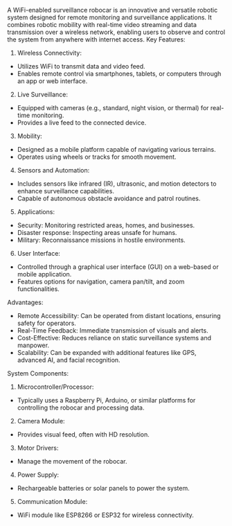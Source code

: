 A WiFi-enabled surveillance robocar is an innovative and versatile robotic system designed for remote monitoring and surveillance applications. It combines robotic mobility with real-time video streaming and data transmission over a wireless network, enabling users to observe and control the system from anywhere with internet access. 
Key Features: 
1. Wireless Connectivity: 
-	Utilizes WiFi to transmit data and video feed. 
-	Enables remote control via smartphones, tablets, or computers through an app or web 
interface. 
 
 
2. Live Surveillance: 
-	Equipped with cameras (e.g., standard, night vision, or thermal) for real-time monitoring. 
-	Provides a live feed to the connected device. 
 
 
3. Mobility: 
-	Designed as a mobile platform capable of navigating various terrains. 
-	Operates using wheels or tracks for smooth movement. 
 
 
4. Sensors and Automation: 
-	Includes sensors like infrared (IR), ultrasonic, and motion detectors to enhance 
surveillance capabilities. 
-	Capable of autonomous obstacle avoidance and patrol routines. 
 
 
5. Applications: 
-	Security: Monitoring restricted areas, homes, and businesses. 
-	Disaster response: Inspecting areas unsafe for humans. 
-	Military: Reconnaissance missions in hostile environments. 
6. User Interface: 
-	Controlled through a graphical user interface (GUI) on a web-based or mobile 
application. 
-	Features options for navigation, camera pan/tilt, and zoom functionalities. 
 
 
Advantages: 
-	Remote Accessibility: Can be operated from distant locations, ensuring safety for operators. 
-	Real-Time Feedback: Immediate transmission of visuals and alerts. 
-	Cost-Effective: Reduces reliance on static surveillance systems and manpower. 
-	Scalability: Can be expanded with additional features like GPS, advanced AI, and facial recognition. 
 
 
System Components: 
1. Microcontroller/Processor: 
- Typically uses a Raspberry Pi, Arduino, or similar platforms for controlling the 
robocar and processing data. 
 
 
2. Camera Module: 
- Provides visual feed, often with HD resolution. 
 
 
3. Motor Drivers: 
- Manage the movement of the robocar. 
 
 
4. Power Supply: 
- Rechargeable batteries or solar panels to power the system. 
 
 
5. Communication Module: 
- WiFi module like ESP8266 or ESP32 for wireless connectivity. 

